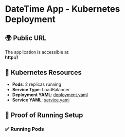 # DateTime App - Kubernetes Deployment

## 🌍 Public URL
The application is accessible at:  
**http://<your-external-ip>**

## 📜 Kubernetes Resources
- **Pods**: 2 replicas running  
- **Service Type**: LoadBalancer  
- **Deployment YAML**: [deployment.yaml](deployment.yaml)  
- **Service YAML**: [service.yaml](service.yaml)  

## 📸 Proof of Running Setup
### ✅ Running Pods
